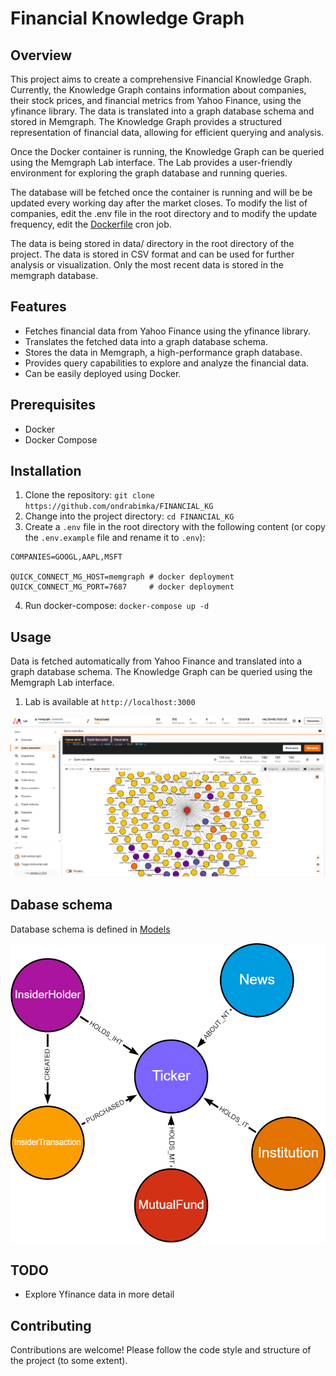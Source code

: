 # Financial Knowledge Graph

## Overview
This project aims to create a comprehensive Financial Knowledge Graph. Currently, the Knowledge Graph contains information about companies, their stock prices, and financial metrics from Yahoo Finance, using the yfinance library. The data is translated into a graph database schema and stored in Memgraph.
The Knowledge Graph provides a structured representation of financial data, allowing for efficient querying and analysis.

Once the Docker container is running, the Knowledge Graph can be queried using the Memgraph Lab interface. The Lab provides a user-friendly environment for exploring the graph database and running queries.

The database will be fetched once the container is running and will be be updated every working day after the market closes.
To modify the list of companies, edit the .env file in the root directory and to modify the update frequency, edit the [Dockerfile](src/Dockerfile) cron job.

The data is being stored in data/ directory in the root directory of the project. The data is stored in CSV format and can be used for further analysis or visualization. Only the most recent data is stored in the memgraph database.

## Features
- Fetches financial data from Yahoo Finance using the yfinance library.
- Translates the fetched data into a graph database schema.
- Stores the data in Memgraph, a high-performance graph database.
- Provides query capabilities to explore and analyze the financial data.
- Can be easily deployed using Docker.

## Prerequisites
- Docker
- Docker Compose

## Installation
1. Clone the repository: `git clone https://github.com/ondrabimka/FINANCIAL_KG`
2. Change into the project directory: `cd FINANCIAL_KG`
3. Create a `.env` file in the root directory with the following content (or copy the `.env.example` file and rename it to `.env`):
```
COMPANIES=GOOGL,AAPL,MSFT

QUICK_CONNECT_MG_HOST=memgraph # docker deployment
QUICK_CONNECT_MG_PORT=7687     # docker deployment
```
4. Run docker-compose: `docker-compose up -d`

## Usage
Data is fetched automatically from Yahoo Finance and translated into a graph database schema. The Knowledge Graph can be queried using the Memgraph Lab interface.
1. Lab is available at `http://localhost:3000`

![Screenshot](img/screenshot_memgraph.png)

## Dabase schema
Database schema is defined in [Models](src/db/models.py)

![Financial_KG](img/Financial_KG.png)

## TODO
- Explore Yfinance data in more detail

## Contributing
Contributions are welcome! Please follow the code style and structure of the project (to some extent).
